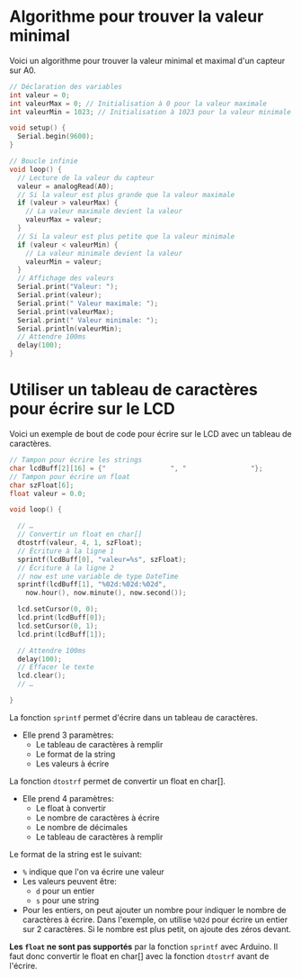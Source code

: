# Algorithme pour trouver la valeur minimal

Voici un algorithme pour trouver la valeur minimal et maximal d'un capteur sur A0.
    
```cpp
// Déclaration des variables
int valeur = 0;
int valeurMax = 0; // Initialisation à 0 pour la valeur maximale
int valeurMin = 1023; // Initialisation à 1023 pour la valeur minimale

void setup() {
  Serial.begin(9600);
}

// Boucle infinie
void loop() {
  // Lecture de la valeur du capteur
  valeur = analogRead(A0);
  // Si la valeur est plus grande que la valeur maximale
  if (valeur > valeurMax) {
    // La valeur maximale devient la valeur
    valeurMax = valeur;
  }
  // Si la valeur est plus petite que la valeur minimale
  if (valeur < valeurMin) {
    // La valeur minimale devient la valeur
    valeurMin = valeur;
  }
  // Affichage des valeurs
  Serial.print("Valeur: ");
  Serial.print(valeur);
  Serial.print(" Valeur maximale: ");
  Serial.print(valeurMax);
  Serial.print(" Valeur minimale: ");
  Serial.println(valeurMin);
  // Attendre 100ms
  delay(100);
}
```

# Utiliser un tableau de caractères pour écrire sur le LCD
Voici un exemple de bout de code pour écrire sur le LCD avec un tableau de caractères.

```cpp
// Tampon pour écrire les strings
char lcdBuff[2][16] = {"                ", "                "};
// Tampon pour écrire un float
char szFloat[6];
float valeur = 0.0;

void loop() {

  // …
  // Convertir un float en char[]
  dtostrf(valeur, 4, 1, szFloat);
  // Écriture à la ligne 1
  sprintf(lcdBuff[0], "valeur=%s", szFloat);
  // Écriture à la ligne 2
  // now est une variable de type DateTime
  sprintf(lcdBuff[1], "%02d:%02d:%02d",
    now.hour(), now.minute(), now.second());

  lcd.setCursor(0, 0);
  lcd.print(lcdBuff[0]);
  lcd.setCursor(0, 1);
  lcd.print(lcdBuff[1]);

  // Attendre 100ms
  delay(100);
  // Effacer le texte
  lcd.clear();
  // …

}
```

La fonction `sprintf` permet d'écrire dans un tableau de caractères.
- Elle prend 3 paramètres:
  - Le tableau de caractères à remplir
  - Le format de la string
  - Les valeurs à écrire

La fonction `dtostrf` permet de convertir un float en char[].
- Elle prend 4 paramètres:
  - Le float à convertir
  - Le nombre de caractères à écrire
  - Le nombre de décimales
  - Le tableau de caractères à remplir

Le format de la string est le suivant:
- `%` indique que l'on va écrire une valeur
- Les valeurs peuvent être:
  - `d` pour un entier
  - `s` pour une string
- Pour les entiers, on peut ajouter un nombre pour indiquer le nombre de caractères à écrire. Dans l'exemple, on utilise `%02d` pour écrire un entier sur 2 caractères. Si le nombre est plus petit, on ajoute des zéros devant.

**Les `float` ne sont pas supportés** par la fonction `sprintf` avec Arduino. Il faut donc convertir le float en char[] avec la fonction `dtostrf` avant de l'écrire.